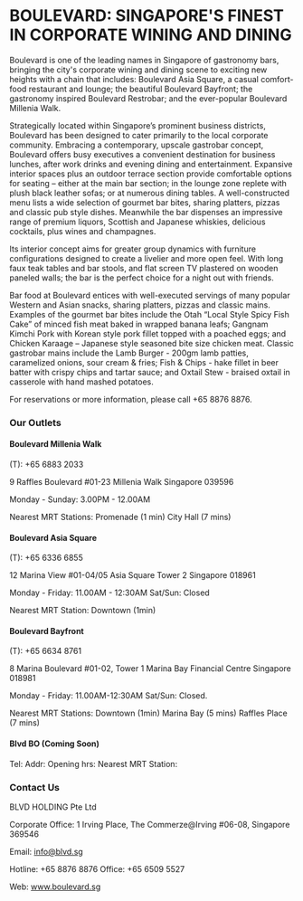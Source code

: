 # BOULEVARD: SINGAPORE'S FINEST IN CORPORATE WINING AND DINING

Boulevard is one of the leading names in Singapore of gastronomy bars, bringing the city's corporate wining and dining scene to exciting new heights with a chain that includes: Boulevard Asia Square, a casual comfort-food restaurant and lounge; the beautiful Boulevard Bayfront; the gastronomy inspired Boulevard Restrobar; and the ever-popular Boulevard Millenia Walk.

Strategically located within Singapore’s prominent business districts, Boulevard has been designed to cater primarily to the local corporate community. Embracing a contemporary, upscale gastrobar concept, Boulevard offers busy executives a convenient destination for business lunches, after work drinks and evening dining and entertainment. Expansive interior spaces plus an outdoor terrace section provide comfortable options for seating – either at the main bar section; in the lounge zone replete with plush black leather sofas; or at numerous dining tables. A well-constructed menu lists a wide selection of gourmet bar bites, sharing platters, pizzas and classic pub style dishes. Meanwhile the bar dispenses an impressive range of premium liquors, Scottish and Japanese whiskies, delicious cocktails, plus wines and champagnes. 

Its interior concept aims for greater group dynamics with furniture configurations designed to create a livelier and more open feel. With long faux teak tables and bar stools, and flat screen TV plastered on wooden paneled walls; the bar is the perfect choice for a night out with friends.

Bar food at Boulevard entices with well-executed servings of many popular Western and Asian snacks, sharing platters, pizzas and classic mains. Examples of the gourmet bar bites include the Otah “Local Style Spicy Fish Cake” of minced fish meat baked in wrapped banana leafs; Gangnam Kimchi Pork with Korean style pork fillet topped with a poached eggs; and  Chicken Karaage – Japanese style seasoned bite size chicken meat. Classic gastrobar mains include the Lamb Burger - 200gm lamb patties, caramelized onions, sour cream & fries; Fish & Chips - hake fillet in beer batter with crispy chips and tartar sauce; and Oxtail Stew - braised oxtail in casserole with hand mashed potatoes.

For reservations or more information, please call +65 8876 8876.

### Our Outlets

#### Boulevard Millenia Walk
(T): +65 6883 2033

9 Raffles Boulevard #01-23
Millenia Walk
Singapore 039596

Monday - Sunday: 3.00PM - 12.00AM

Nearest MRT Stations:
Promenade (1 min)
City Hall (7 mins)

#### Boulevard Asia Square
(T): +65 6336 6855

12 Marina View #01-04/05
Asia Square Tower 2
Singapore 018961

Monday - Friday: 11.00AM - 12:30AM
Sat/Sun: Closed

Nearest MRT Station:
Downtown (1min)

#### Boulevard Bayfront
(T): +65 6634 8761

8 Marina Boulevard #01-02, Tower 1
Marina Bay Financial Centre
Singapore 018981

Monday - Friday: 11.00AM-12:30AM
Sat/Sun: Closed.

Nearest MRT Stations:
Downtown (1min)
Marina Bay (5 mins)
Raffles Place (7 mins)

#### Blvd BO (Coming Soon)
Tel:
Addr:
Opening hrs:
Nearest MRT Station:

### Contact Us
BLVD HOLDING Pte Ltd

Corporate Office:
1 Irving Place, The Commerze@Irving
\#06-08, Singapore 369546

Email: info@blvd.sg

Hotline: +65 8876 8876
Office:   +65 6509 5527

Web:     www.boulevard.sg
